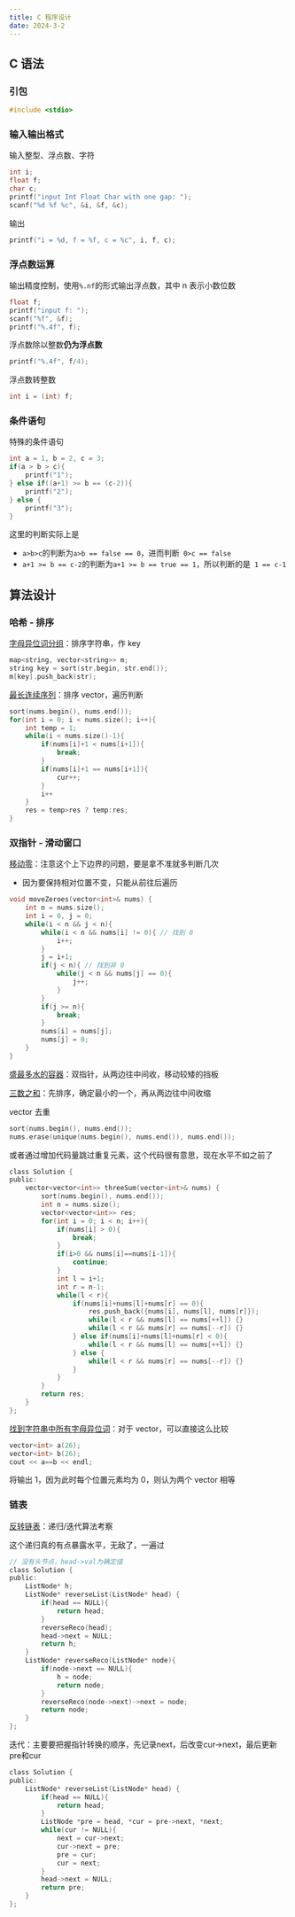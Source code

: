 ```yaml
---
title: C 程序设计
date: 2024-3-2
---
```


## C 语法

### 引包

```c
#include <stdio>
```

### 输入输出格式

输入整型、浮点数、字符

```c
int i;
float f;
char c;
printf("input Int Float Char with one gap: ");
scanf("%d %f %c", &i, &f, &c);
```

输出

```c
printf("i = %d, f = %f, c = %c", i, f, c);
```

### 浮点数运算

输出精度控制，使用`%.nf`的形式输出浮点数，其中 n 表示小数位数

```c
float f;
printf("input f: ");
scanf("%f", &f);
printf("%.4f", f);
```

浮点数除以整数**仍为浮点数**

```c
printf("%.4f", f/4);
```

浮点数转整数

```c
int i = (int) f;
```

### 条件语句

特殊的条件语句

```c
int a = 1, b = 2, c = 3;
if(a > b > c){
	printf("1");
} else if((a+1) >= b == (c-2)){
    printf("2");
} else {
    printf("3");
}
```

这里的判断实际上是

- `a>b>c`的判断为`a>b == false == 0`，进而判断` 0>c == false`
- `a+1 >= b == c-2`的判断为`a+1 >= b == true == 1`，所以判断的是` 1 == c-1`

## 算法设计

### 哈希 - 排序

[字母异位词分组](https://leetcode.cn/problems/group-anagrams/)：排序字符串，作 key

```c
map<string, vector<string>> m;
string key = sort(str.begin, str.end());
m[key].push_back(str);
```

[最长连续序列](https://leetcode.cn/problems/longest-consecutive-sequence/)：排序 vector，遍历判断

```c
sort(nums.begin(), nums.end());
for(int i = 0; i < nums.size(); i++){
    int temp = 1;
    while(i < nums.size()-1){
        if(nums[i]+1 < nums[i+1]){
            break;
        }
        if(nums[i]+1 == nums[i+1]){
            cur++;
        }
        i++
    }
    res = temp>res ? temp:res;
}
```

### 双指针 - 滑动窗口

[移动零](https://leetcode.cn/problems/move-zeroes/)：注意这个上下边界的问题，要是拿不准就多判断几次

- 因为要保持相对位置不变，只能从前往后遍历

```c
void moveZeroes(vector<int>& nums) {
    int n = nums.size();
    int i = 0, j = 0;
    while(i < n && j < n){
        while(i < n && nums[i] != 0){ // 找到 0
            i++;
        }
        j = i+1;
        if(j < n){ // 找到非 0
            while(j < n && nums[j] == 0){
                j++;
            }
        }
        if(j >= n){
            break;
        }
        nums[i] = nums[j];
        nums[j] = 0;
    }
}
```

[盛最多水的容器](https://leetcode.cn/problems/container-with-most-water/)：双指针，从两边往中间收，移动较矮的挡板

[三数之和](https://leetcode.cn/problems/3sum/)：先排序，确定最小的一个，再从两边往中间收缩

vector 去重

```c
sort(nums.begin(), nums.end());
nums.erase(unique(nums.begin(), nums.end()), nums.end());
```

或者通过增加代码量跳过重复元素，这个代码很有意思，现在水平不如之前了

```c
class Solution {
public:
    vector<vector<int>> threeSum(vector<int>& nums) {
        sort(nums.begin(), nums.end());
        int n = nums.size();
        vector<vector<int>> res;
        for(int i = 0; i < n; i++){
            if(nums[i] > 0){
                break;
            }
            if(i>0 && nums[i]==nums[i-1]){
                continue;
            }
            int l = i+1;
            int r = n-1;
            while(l < r){
                if(nums[i]+nums[l]+nums[r] == 0){
                    res.push_back({nums[i], nums[l], nums[r]});
                    while(l < r && nums[l] == nums[++l]) {}
                    while(l < r && nums[r] == nums[--r]) {}
                } else if(nums[i]+nums[l]+nums[r] < 0){
                    while(l < r && nums[l] == nums[++l]) {}
                } else {
                    while(l < r && nums[r] == nums[--r]) {}
                }
            }
        }
        return res;
    }
};
```

[找到字符串中所有字母异位词](https://leetcode.cn/problems/find-all-anagrams-in-a-string/)：对于 vector，可以直接这么比较

```c
vector<int> a(26);
vector<int> b(26);
cout << a==b << endl;
```

将输出 1，因为此时每个位置元素均为 0，则认为两个 vector 相等

### 链表

[反转链表](https://leetcode.cn/problems/reverse-linked-list/)：递归/迭代算法考察

这个递归真的有点暴露水平，无敌了，一遍过

```c
// 没有头节点，head->val为确定值
class Solution {
public:
    ListNode* h;
    ListNode* reverseList(ListNode* head) {
        if(head == NULL){
            return head;
        }
        reverseReco(head);
        head->next = NULL;
        return h;
    }
    ListNode* reverseReco(ListNode* node){
        if(node->next == NULL){
            h = node;
            return node;
        }
        reverseReco(node->next)->next = node;
        return node;
    }
};
```

迭代：主要要把握指针转换的顺序，先记录next，后改变cur->next，最后更新pre和cur

```c
class Solution {
public:
    ListNode* reverseList(ListNode* head) {
        if(head == NULL){
            return head;
        }
        ListNode *pre = head, *cur = pre->next, *next;
        while(cur != NULL){
            next = cur->next;
            cur->next = pre;
            pre = cur;
            cur = next;
        }
        head->next = NULL;
        return pre;
    }
};
```


